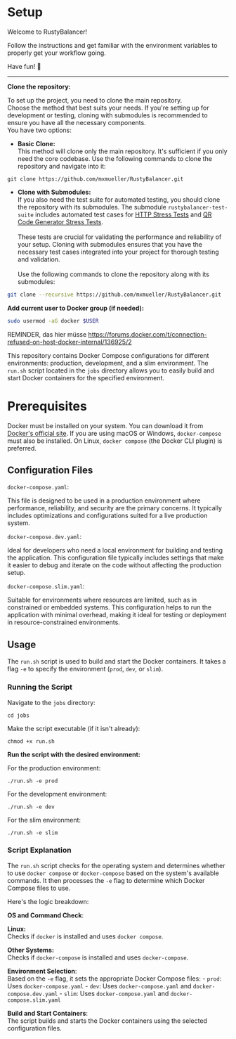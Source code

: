 # Setup
Welcome to RustyBalancer!

Follow the instructions and get familiar with the environment variables to properly get your workflow going.

Have fun! 🦀

----
**Clone the repository:**

To set up the project, you need to clone the main repository. <br>
Choose the method that best suits your needs. If you're setting up for development or testing, cloning with submodules is recommended to ensure you have all the necessary components. <br>
You have two options:

- **Basic Clone:** <br>
   This method will clone only the main repository. It's sufficient if you only need the core codebase.
   Use the following commands to clone the repository and navigate into it:

```shell  
git clone https://github.com/mxmueller/RustyBalancer.git
```

- **Clone with Submodules:** <br>
   If you also need the test suite for automated testing, you should clone the repository with its submodules. 
   The submodule `rustybalancer-test-suite` includes automated test cases for [HTTP Stress Tests](https://github.com/mxmueller/rustybalancer-test-suite/blob/main/http-stress/README.md) and [QR Code Generator Stress Tests](https://github.com/mxmueller/rustybalancer-test-suite/tree/main/qr-code). <br> <br>
   These tests are crucial for validating the performance and reliability of your setup.
   Cloning with submodules ensures that you have the necessary test cases integrated into your project for thorough testing and validation. <br> <br>
   Use the following commands to clone the repository along with its submodules: <br>
```bash
git clone --recursive https://github.com/mxmueller/RustyBalancer.git
``` 

**Add current user to Docker group (if needed):**

```bash
sudo usermod -aG docker $USER
```
REMINDER, das hier müsse https://forums.docker.com/t/connection-refused-on-host-docker-internal/136925/2

This repository contains Docker Compose configurations for different environments: production, development, and a slim environment. The `run.sh` script located in the `jobs` directory allows you to easily build and start Docker containers for the specified environment.

# Prerequisites

Docker must be installed on your system. You can download it from [Docker's official site](https://www.docker.com/products/docker-desktop).
If you are using macOS or Windows, `docker-compose` must also be installed. On Linux, `docker compose` (the Docker CLI plugin) is preferred.

## Configuration Files

`docker-compose.yaml`: 

This file is designed to be used in a production environment where performance, reliability, and security are the primary concerns.
It typically includes optimizations and configurations suited for a live production system.

`docker-compose.dev.yaml`: 

Ideal for developers who need a local environment for building and testing the application. 
This configuration file typically includes settings that make it easier to debug and iterate on the code without affecting the production setup.

`docker-compose.slim.yaml`: 

Suitable for environments where resources are limited, such as in constrained or embedded systems. 
This configuration helps to run the application with minimal overhead, making it ideal for testing or deployment in resource-constrained environments.

## Usage

The `run.sh` script is used to build and start the Docker containers. It takes a flag `-e` to specify the environment (`prod`, `dev`, or `slim`).

### Running the Script

Navigate to the `jobs` directory:
```shell
cd jobs
```

Make the script executable (if it isn't already):
```shell
chmod +x run.sh
```

**Run the script with the desired environment:**

For the production environment:

```shell
./run.sh -e prod
```

For the development environment:

```shell
./run.sh -e dev
```

For the slim environment:

```shell
./run.sh -e slim
```

### Script Explanation

The `run.sh` script checks for the operating system and determines whether to use `docker compose` or `docker-compose` based on the system's available commands. It then processes the `-e` flag to determine which Docker Compose files to use.

Here's the logic breakdown:

**OS and Command Check**:

**Linux:** <br>
Checks if `docker` is installed and uses `docker compose`.

**Other Systems:** <br>
Checks if `docker-compose` is installed and uses `docker-compose`.

**Environment Selection**: <br>
Based on the `-e` flag, it sets the appropriate Docker Compose files:
     - `prod`: Uses `docker-compose.yaml`
     - `dev`: Uses `docker-compose.yaml` and `docker-compose.dev.yaml`
     - `slim`: Uses `docker-compose.yaml` and `docker-compose.slim.yaml`

**Build and Start Containers**: <br>
The script builds and starts the Docker containers using the selected configuration files.
